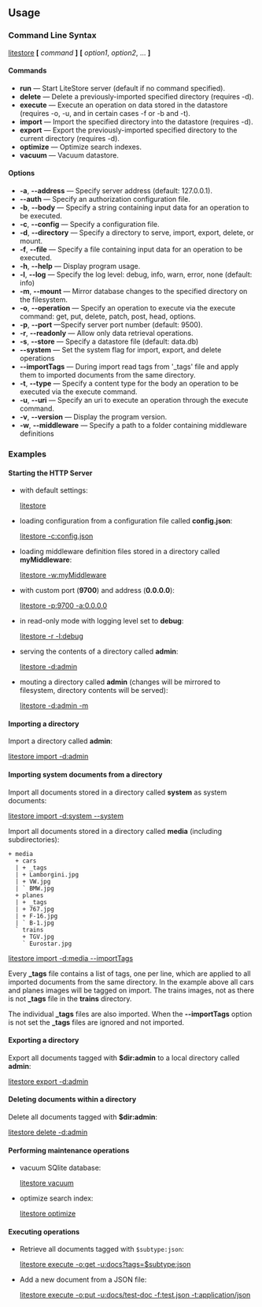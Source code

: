 ## Usage

### Command Line Syntax

[litestore](class:kwd) **[** _command_ **]** **[** _option1_, _option2_, ... **]**

#### Commands

* **run** &mdash; Start LiteStore server (default if no command specified).
* **delete** &mdash; Delete a previously-imported specified directory (requires -d).
* **execute** &mdash; Execute an operation on data stored in the datastore (requires -o, -u, and in certain cases -f or -b and -t).
* **import** &mdash; Import the specified directory into the datastore (requires -d).
* **export** &mdash; Export the previously-imported specified directory to the current directory (requires -d).
* **optimize** &mdash; Optimize search indexes.
* **vacuum** &mdash; Vacuum datastore.

#### Options

* **-a**, **-\-address** &mdash; Specify server address (default: 127.0.0.1).
* **--auth** &mdash; Specify an authorization configuration file.
* **-b**, **--body** &mdash; Specify a string containing input data for an operation to be executed.
* **-c**, **--config** &mdash; Specify a configuration file.
* **-d**, **-\-directory** &mdash; Specify a directory to serve, import, export, delete, or mount.
* **-f**, **--file** &mdash; Specify a file containing input data for an operation to be executed.
* **-h**, **-\-help** &mdash; Display program usage.
* **-l**, **-\-log** &mdash; Specify the log level: debug, info, warn, error, none (default: info)
* **-m**, **-\-mount** &mdash; Mirror database changes to the specified directory on the filesystem.
* **-o**, **--operation** &mdash; Specify an operation to execute via the execute command: get, put, delete, patch, post, head, options.
* **-p**, **-\-port** &mdash;Specify server port number (default: 9500).
* **-r**, **-\-readonly** &mdash; Allow only data retrieval operations.
* **-s**, **-\-store** &mdash; Specify a datastore file (default: data.db)
* **--system**  &mdash; Set the system flag for import, export, and delete operations
* **--importTags**  &mdash; During import read tags from '_tags' file and apply them to imported documents from the same directory.
* **-t**, **--type** &mdash; Specify a content type for the body an operation to be executed via the execute command.
* **-u**, **--uri** &mdash; Specify an uri to execute an operation through the execute command.
* **-v**, **-\-version** &mdash; Display the program version.
* **-w**, **--middleware** &mdash; Specify a path to a folder containing middleware definitions

### Examples

#### Starting the HTTP Server

* with default settings:
  
  [litestore](class:cmd)

* loading configuration from a configuration file called **config.json**:

  [litestore -c:config.json](class:cmd)
  
* loading middleware definition files stored in a directory called **myMiddleware**:

  [litestore -w:myMiddleware](class:cmd)

* with custom port (**9700**) and address (**0.0.0.0**):
 
  [litestore -p:9700 -a:0.0.0.0](class:cmd)

* in read-only mode with logging level set to **debug**:

  [litestore -r -l:debug](class:cmd)
  
* serving the contents of a directory called **admin**:

  [litestore -d:admin](class:cmd)

* mouting a directory called **admin** (changes will be mirrored to filesystem, directory contents will be served):

  [litestore -d:admin -m](class:cmd)

#### Importing a directory

Import a directory called **admin**:

[litestore import -d:admin](class:cmd)

#### Importing system documents from a directory

Import all documents stored in a directory called **system** as system documents:

[litestore import -d:system --system](class:cmd)

Import all documents stored in a directory called **media** (including subdirectories):
```
+ media
  + cars
  | + _tags
  | + Lamborgini.jpg
  | + VW.jpg
  | ` BMW.jpg
  + planes
  | + _tags
  | + 767.jpg
  | + F-16.jpg
  | ` B-1.jpg
  ` trains
    + TGV.jpg
    ` Eurostar.jpg
```   

[litestore import -d:media --importTags](class:cmd)

Every **_tags** file contains a list of tags, one per line, which are applied to all imported documents from the same directory. In the example above all cars and planes images will be tagged on import. The trains images, not as there is not **_tags** file in the **trains** directory.

The individual **_tags** files are also imported. When the **--importTags** option is not set the **_tags** files are ignored and not imported.

#### Exporting a directory

Export all documents tagged with **$dir:admin** to a local directory called **admin**:

[litestore export -d:admin](class:cmd)

#### Deleting documents within a directory

Delete all documents tagged with **$dir:admin**:

[litestore delete -d:admin](class:cmd)

#### Performing maintenance operations

* vacuum SQlite database:

  [litestore vacuum](class:cmd)

* optimize search index:

  [litestore optimize](class:cmd)

#### Executing operations

* Retrieve all documents tagged with `$subtype:json`:

  [litestore execute -o:get -u:docs?tags=$subtype:json](class:cmd)

* Add a new document from a JSON file:

  [litestore execute -o:put -u:docs/test-doc -f:test.json -t:application/json](class:cmd)
